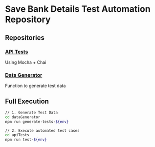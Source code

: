 # Save Bank Details Test Automation Repository

## Repositories

### [API Tests](/apiTests/README.md)

Using Mocha + Chai

### [Data Generator](/dataGenerator/README.md)

Function to generate test data

## Full Execution

```sh
// 1. Generate Test Data
cd dataGenerator
npm run generate-tests-${env}

// 2. Execute automated test cases
cd apiTests
npm run test-${env}

```
